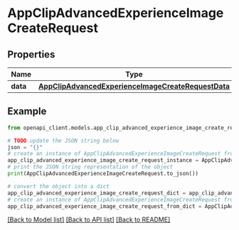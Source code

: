 # AppClipAdvancedExperienceImageCreateRequest


## Properties

Name | Type | Description | Notes
------------ | ------------- | ------------- | -------------
**data** | [**AppClipAdvancedExperienceImageCreateRequestData**](AppClipAdvancedExperienceImageCreateRequestData.md) |  | 

## Example

```python
from openapi_client.models.app_clip_advanced_experience_image_create_request import AppClipAdvancedExperienceImageCreateRequest

# TODO update the JSON string below
json = "{}"
# create an instance of AppClipAdvancedExperienceImageCreateRequest from a JSON string
app_clip_advanced_experience_image_create_request_instance = AppClipAdvancedExperienceImageCreateRequest.from_json(json)
# print the JSON string representation of the object
print(AppClipAdvancedExperienceImageCreateRequest.to_json())

# convert the object into a dict
app_clip_advanced_experience_image_create_request_dict = app_clip_advanced_experience_image_create_request_instance.to_dict()
# create an instance of AppClipAdvancedExperienceImageCreateRequest from a dict
app_clip_advanced_experience_image_create_request_from_dict = AppClipAdvancedExperienceImageCreateRequest.from_dict(app_clip_advanced_experience_image_create_request_dict)
```
[[Back to Model list]](../README.md#documentation-for-models) [[Back to API list]](../README.md#documentation-for-api-endpoints) [[Back to README]](../README.md)


